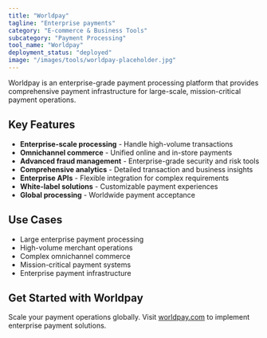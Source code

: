 ```yaml
---
title: "Worldpay"
tagline: "Enterprise payments"
category: "E-commerce & Business Tools"
subcategory: "Payment Processing"
tool_name: "Worldpay"
deployment_status: "deployed"
image: "/images/tools/worldpay-placeholder.jpg"
---
```

Worldpay is an enterprise-grade payment processing platform that provides comprehensive payment infrastructure for large-scale, mission-critical payment operations.

## Key Features

- **Enterprise-scale processing** - Handle high-volume transactions
- **Omnichannel commerce** - Unified online and in-store payments
- **Advanced fraud management** - Enterprise-grade security and risk tools
- **Comprehensive analytics** - Detailed transaction and business insights
- **Enterprise APIs** - Flexible integration for complex requirements
- **White-label solutions** - Customizable payment experiences
- **Global processing** - Worldwide payment acceptance

## Use Cases

- Large enterprise payment processing
- High-volume merchant operations
- Complex omnichannel commerce
- Mission-critical payment systems
- Enterprise payment infrastructure

## Get Started with Worldpay

Scale your payment operations globally. Visit [worldpay.com](https://www.worldpay.com) to implement enterprise payment solutions.